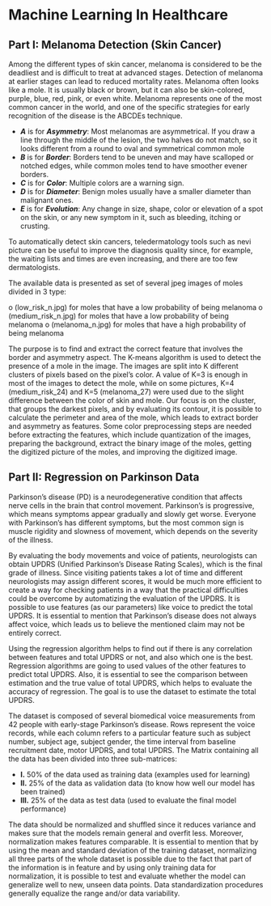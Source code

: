 # **Machine Learning In Healthcare**
## **Part I: Melanoma Detection (Skin Cancer)**

 Among the different types of skin cancer, melanoma is considered to be the deadliest and is difficult to treat at advanced stages. Detection of melanoma at earlier stages can lead to reduced mortality rates. Melanoma often looks like a mole. It is usually black or brown, but it can also be skin-colored, purple, blue, red, pink, or even white. Melanoma represents one of the most common cancer in the world, and one of the specific strategies for early recognition of the disease is the ABCDEs technique.

* ***A*** is for ***Asymmetry***: Most melanomas are asymmetrical. If you draw a line through the middle of the lesion, the two halves do not match, so it looks different from a round to oval and symmetrical common mole
* ***B*** is for ***Border***: Borders tend to be uneven and may have scalloped or notched edges, while common moles tend to have smoother evener borders.
* ***C*** is for ***Color***: Multiple colors are a warning sign.
* ***D*** is for ***Diameter***: Benign moles usually have a smaller diameter than malignant ones.
* ***E*** is for ***Evolution***: Any change in size, shape, color or elevation of a spot on the skin, or any new symptom in it, such as bleeding, itching or crusting. 

 To automatically detect skin cancers, teledermatology tools such as nevi picture can be useful to improve the diagnosis quality since, for example, the waiting lists and times are even increasing, and there are too few dermatologists.
 
The available data is presented as set of several jpeg images of moles divided in 3 type:

o (low_risk_n.jpg) for moles that have a low probability of being melanoma
o (medium_risk_n.jpg) for moles that have a low probability of being melanoma
o (melanoma_n.jpg) for moles that have a high probability of being melanoma

The purpose is to find and extract the correct feature that involves the border and asymmetry aspect. The K-means algorithm is used to detect the presence of a mole in the image. The images are split into K different clusters of pixels based on the pixel’s color. A value of K=3 is enough in most of the images to detect the mole, while on some pictures, K=4 (medium_risk_24) and K=5 (melanoma_27) were used due to the slight difference between the color of skin and mole. Our focus is on the cluster, that groups the darkest pixels, and by evaluating its contour, it is possible to calculate the perimeter and area of the mole, which leads to extract border and asymmetry as features.
Some color preprocessing steps are needed before extracting the features, which include quantization of the images, preparing the background, extract the binary image of the moles, getting the digitized picture of the moles, and improving the digitized image.


## **Part II: Regression on Parkinson Data**

 Parkinson’s disease (PD) is a neurodegenerative condition that affects nerve cells in the brain that control movement. Parkinson’s is progressive, which means symptoms appear gradually and slowly get worse. Everyone with Parkinson’s has different symptoms, but the most common sign is muscle rigidity and slowness of movement, which depends on the severity of the illness.
 
 By evaluating the body movements and voice of patients, neurologists can obtain UPDRS (Unified Parkinson’s Disease Rating Scales), which is the final grade of illness. Since visiting patients takes a lot of time and different neurologists may assign different scores, it would be much more efficient to create a way for checking patients in a way that the practical difficulties could be overcome by automatizing the evaluation of the UPDRS. It is possible to use features (as our parameters) like voice to predict the total UPDRS. It is essential to mention that Parkinson’s disease does not always affect voice, which leads us to believe the mentioned claim may not be entirely correct.

 Using the regression algorithm helps to find out if there is any correlation between features and total UPDRS or not, and also which one is the best. Regression algorithms are going to used values of the other features to predict total UPDRS. Also, it is essential to see the comparison between estimation and the true value of total UPDRS, which helps to evaluate the accuracy of regression. The goal is to use the dataset to estimate the total UPDRS.

 The dataset is composed of several biomedical voice measurements from 42 people with early-stage Parkinson’s disease. Rows represent the voice records, while each column refers to a particular feature such as subject number, subject age, subject gender, the time interval from baseline recruitment date, motor UPDRS, and total UPDRS.
The Matrix containing all the data has been divided into three sub-matrices:
- **Ⅰ.** 50% of the data used as training data (examples used for learning)
- **Ⅱ.** 25% of the data as validation data (to know how well our model has been trained)
- **Ⅲ.** 25% of the data as test data (used to evaluate the final model performance)

 The data should be normalized and shuffled since it reduces variance and makes sure that the models remain general and overfit less. Moreover, normalization makes features comparable. It is essential to mention that by using the mean and standard deviation of the training dataset, normalizing all three parts of the whole dataset is possible due to the fact that part of the information is in feature and by using only training data for normalization, it is possible to test and evaluate whether the model can generalize well to new, unseen data points. Data standardization procedures generally equalize the range and/or data variability.
